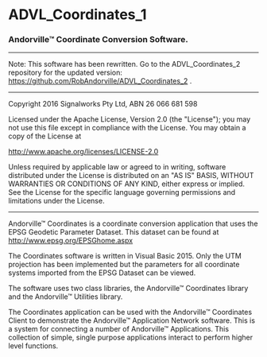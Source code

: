 # ADVL_Coordinates_1
### Andorville™ Coordinate Conversion Software.



- - -
Note: This software has been rewritten. 
Go to the ADVL_Coordinates_2 repository for the updated version: https://github.com/RobAndorville/ADVL_Coordinates_2 .
- - -

Copyright 2016 Signalworks Pty Ltd, ABN 26 066 681 598

Licensed under the Apache License, Version 2.0 (the "License");
you may not use this file except in compliance with the License.
You may obtain a copy of the License at

http://www.apache.org/licenses/LICENSE-2.0

Unless required by applicable law or agreed to in writing, software
distributed under the License is distributed on an "AS IS" BASIS,
WITHOUT WARRANTIES OR CONDITIONS OF ANY KIND, either express or implied.
See the License for the specific language governing permissions and
limitations under the License.



- - -


Andorville™ Coordinates is a coordinate conversion application that uses the EPSG Geodetic Parameter Dataset.
This dataset can be found at http://www.epsg.org/EPSGhome.aspx

The Coordinates software is written in Visual Basic 2015.
Only the UTM projection has been implemented but the parameters for all coordinate systems imported from the EPSG Dataset can be viewed.

The software uses two class libraries, the Andorville™ Coordinates library and the Andorville™ Utilities library.

The Coordinates application can be used with the Andorville™ Coordinates Client to demonstrate the Andorville™ Application Network software.
This is a system for connecting a number of Andorville™ Applications.
This collection of simple, single purpose applications interact to perform higher level functions.





